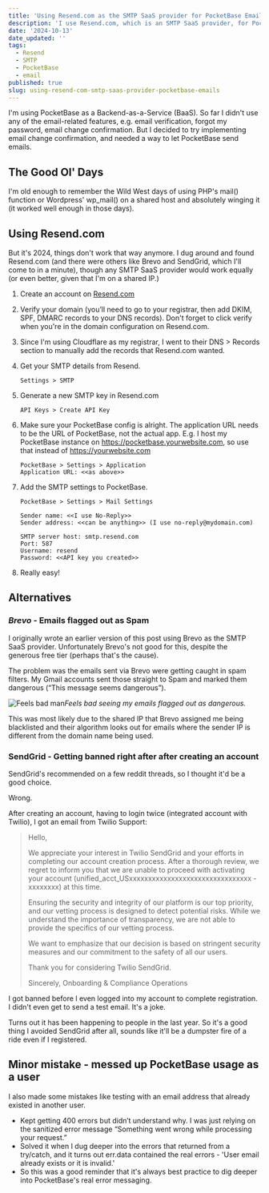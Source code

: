 ```yaml
---
title: 'Using Resend.com as the SMTP SaaS provider for PocketBase Emails'
description: 'I use Resend.com, which is an SMTP SaaS provider, for PocketBase emails.'
date: '2024-10-13'
date_updated: ''
tags:
  - Resend
  - SMTP
  - PocketBase
  - email
published: true
slug: using-resend-com-smtp-saas-provider-pocketbase-emails
---
```


I'm using PocketBase as a Backend-as-a-Service (BaaS). So far I didn't use any of the email-related features, e.g. email verification, forgot my password, email change confirmation. But I decided to try implementing email change confirmation, and needed a way to let PocketBase send emails.

## The Good Ol' Days

I'm old enough to remember the Wild West days of using PHP's mail() function or Wordpress' wp_mail() on a shared host and absolutely winging it (it worked well enough in those days).

## Using Resend.com

But it's 2024, things don't work that way anymore. I dug around and found Resend.com (and there were others like Brevo and SendGrid, which I'll come to in a minute), though any SMTP SaaS provider would work equally (or even better, given that I'm on a shared IP.)

1. Create an account on [Resend.com](https://resend.com/)

2. Verify your domain (you’ll need to go to your registrar, then add DKIM, SPF, DMARC records to your DNS records). Don't forget to click verify when you're in the domain configuration on Resend.com.

3. Since I'm using Cloudflare as my registrar, I went to their DNS > Records section to manually add the records that Resend.com wanted.

4. Get your SMTP details from Resend.

   ```text
   Settings > SMTP
   ```

5. Generate a new SMTP key in Resend.com

   ```text
   API Keys > Create API Key
   ```

6. Make sure your PocketBase config is alright. The application URL needs to be the URL of PocketBase, not the actual app. E.g. I host my PocketBase instance on https://pocketbase.yourwebsite.com, so use that instead of https://yourwebsite.com

   ```text
   PocketBase > Settings > Application
   Application URL: <<as above>>
   ```

7. Add the SMTP settings to PocketBase.

   ```text
   PocketBase > Settings > Mail Settings

   Sender name: <<I use No-Reply>>
   Sender address: <<can be anything>> (I use no-reply@mydomain.com)

   SMTP server host: smtp.resend.com
   Port: 587
   Username: resend
   Password: <<API key you created>>
   ```

8. Really easy!

## Alternatives

### _Brevo_ - Emails flagged out as Spam

I originally wrote an earlier version of this post using Brevo as the SMTP SaaS provider. Unfortunately Brevo's not good for this, despite the generous free tier (perhaps that's the cause).

The problem was the emails sent via Brevo were getting caught in spam filters. My Gmail accounts sent those straight to Spam and marked them dangerous (“This message seems dangerous”).

![Feels bad man](/suspicious-screenshot.webp)_Feels bad seeing my emails flagged out as dangerous._

This was most likely due to the shared IP that Brevo assigned me being blacklisted and their algorithm looks out for emails where the sender IP is different from the domain name being used.

### SendGrid - Getting banned right after after creating an account

SendGrid's recommended on a few reddit threads, so I thought it'd be a good choice.

Wrong.

After creating an account, having to login twice (integrated account with Twilio), I got an email from Twilio Support:

> Hello,
>
> We appreciate your interest in Twilio SendGrid and your efforts in completing our account creation process. After a thorough review, we regret to inform you that we are unable to proceed with activating your account (unified_acct_USxxxxxxxxxxxxxxxxxxxxxxxxxxxxxxxx - xxxxxxxx) at this time.
>
> Ensuring the security and integrity of our platform is our top priority, and our vetting process is designed to detect potential risks. While we understand the importance of transparency, we are not able to provide the specifics of our vetting process.
>
> We want to emphasize that our decision is based on stringent security measures and our commitment to the safety of all our users.
>
> Thank you for considering Twilio SendGrid.
>
> Sincerely,
> Onboarding & Compliance Operations

I got banned before I even logged into my account to complete registration. I didn't even get to send a test email. It's a joke.

Turns out it has been happening to people in the last year. So it's a good thing I avoided SendGrid after all, sounds like it'll be a dumpster fire of a ride even if I registered.

## Minor mistake - messed up PocketBase usage as a user

I also made some mistakes like testing with an email address that already existed in another user.

- Kept getting 400 errors but didn’t understand why. I was just relying on the sanitized error message “Something went wrong while processing your request.”
- Solved it when I dug deeper into the errors that returned from a try/catch, and it turns out err.data contained the real errors - 'User email already exists or it is invalid.'
- So this was a good reminder that it's always best practice to dig deeper into PocketBase's real error messaging.
